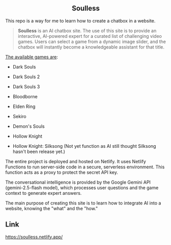 <h2 align="center">Soulless</h2>

This repo is a way for me to learn how to create a chatbox in a website.

> **Soulless** is an AI chatbox site. The use of this site is to provide an interactive, AI-powered expert for a curated list of challenging video games. Users can select a game from a dynamic image slider, and the chatbox will instantly become a knowledgeable assistant for that title.

<ins>The available games are</ins>:

* Dark Souls

* Dark Souls 2

* Dark Souls 3

* Bloodborne

* Elden Ring

* Sekiro

* Demon's Souls

* Hollow Knight

* Hollow Knight: Silksong (Not yet function as AI still thought Silksong hasn't been release yet.)

The entire project is deployed and hosted on Netlify. It uses Netlify Functions to run server-side code in a secure, serverless environment. This function acts as a proxy to protect the secret API key.

The conversational intelligence is provided by the Google Gemini API (gemini-2.5-flash model), which processes user questions and the game context to generate expert answers.

The main purpose of creating this site is to learn how to integrate AI into a website, knowing the "what" and the "how."

## Link
https://soulless.netlify.app/
